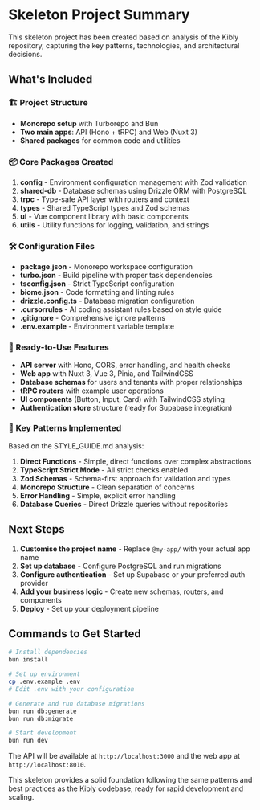 # Skeleton Project Summary

This skeleton project has been created based on analysis of the Kibly repository, capturing the key patterns, technologies, and architectural decisions.

## What's Included

### 🏗️ Project Structure
- **Monorepo setup** with Turborepo and Bun
- **Two main apps**: API (Hono + tRPC) and Web (Nuxt 3)
- **Shared packages** for common code and utilities

### 📦 Core Packages Created

1. **config** - Environment configuration management with Zod validation
2. **shared-db** - Database schemas using Drizzle ORM with PostgreSQL
3. **trpc** - Type-safe API layer with routers and context
4. **types** - Shared TypeScript types and Zod schemas
5. **ui** - Vue component library with basic components
6. **utils** - Utility functions for logging, validation, and strings

### 🛠️ Configuration Files

- **package.json** - Monorepo workspace configuration
- **turbo.json** - Build pipeline with proper task dependencies
- **tsconfig.json** - Strict TypeScript configuration
- **biome.json** - Code formatting and linting rules
- **drizzle.config.ts** - Database migration configuration
- **.cursorrules** - AI coding assistant rules based on style guide
- **.gitignore** - Comprehensive ignore patterns
- **.env.example** - Environment variable template

### 🚀 Ready-to-Use Features

- **API server** with Hono, CORS, error handling, and health checks
- **Web app** with Nuxt 3, Vue 3, Pinia, and TailwindCSS
- **Database schemas** for users and tenants with proper relationships
- **tRPC routers** with example user operations
- **UI components** (Button, Input, Card) with TailwindCSS styling
- **Authentication store** structure (ready for Supabase integration)

### 🎯 Key Patterns Implemented

Based on the STYLE_GUIDE.md analysis:

1. **Direct Functions** - Simple, direct functions over complex abstractions
2. **TypeScript Strict Mode** - All strict checks enabled
3. **Zod Schemas** - Schema-first approach for validation and types
4. **Monorepo Structure** - Clean separation of concerns
5. **Error Handling** - Simple, explicit error handling
6. **Database Queries** - Direct Drizzle queries without repositories

## Next Steps

1. **Customise the project name** - Replace `@my-app/` with your actual app name
2. **Set up database** - Configure PostgreSQL and run migrations
3. **Configure authentication** - Set up Supabase or your preferred auth provider
4. **Add your business logic** - Create new schemas, routers, and components
5. **Deploy** - Set up your deployment pipeline

## Commands to Get Started

```bash
# Install dependencies
bun install

# Set up environment
cp .env.example .env
# Edit .env with your configuration

# Generate and run database migrations
bun run db:generate
bun run db:migrate

# Start development
bun run dev
```

The API will be available at `http://localhost:3000` and the web app at `http://localhost:8010`.

This skeleton provides a solid foundation following the same patterns and best practices as the Kibly codebase, ready for rapid development and scaling.